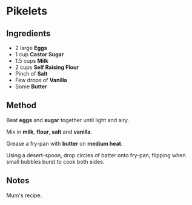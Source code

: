 # Pikelets

## Ingredients

- 2 large **Eggs**
- 1 cup **Castor Sugar**
- 1.5 cups **Milk**
- 2 cups **Self Raising Flour**
- Pinch of **Salt**
- Few drops of **Vanilla**
- Some **Butter**

## Method

Beat **eggs** and **sugar** together until light and airy.

Mix in **milk**, **flour**, **salt** and **vanilla**.

Grease a fry-pan with **butter** on **medium heat**.

Using a desert-spoon, drop circles of batter onto fry-pan, flipping when small bubbles burst to cook both sides.

## Notes

Mum's recipe.
